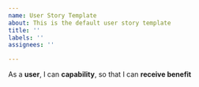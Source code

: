 ```yaml
---
name: User Story Template
about: This is the default user story template
title: ''
labels: ''
assignees: ''

---
```


As a **user**, I can **capability**, so that I can **receive benefit**

